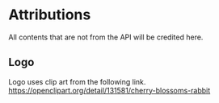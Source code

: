 # Attributions
All contents that are not from the API will be credited here.  
## Logo
Logo uses clip art from the following link.
https://openclipart.org/detail/131581/cherry-blossoms-rabbit